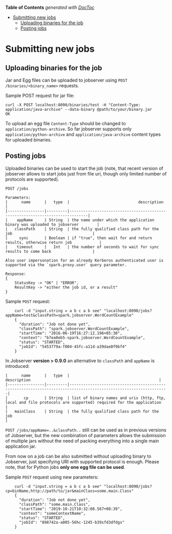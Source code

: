 <!-- START doctoc generated TOC please keep comment here to allow auto update -->
<!-- DON'T EDIT THIS SECTION, INSTEAD RE-RUN doctoc TO UPDATE -->
**Table of Contents**  *generated with [DocToc](https://github.com/thlorenz/doctoc)*

- [Submitting new jobs](#submitting-new-jobs)
  - [Uploading binaries for the job](#uploading-binaries-for-the-job)
  - [Posting jobs](#posting-jobs)

<!-- END doctoc generated TOC please keep comment here to allow auto update -->

# Submitting new jobs

## Uploading binaries for the job

Jar and Egg files can be uploaded to jobserver using `POST /binaries/<binary_name>` requests.

Sample POST request for jar file:
```
curl -X POST localhost:8090/binaries/test -H "Content-Type: application/java-archive" --data-binary @path/to/your/binary.jar
OK
```

To upload an egg file `Content-Type` should be changed to `application/python-archive`.
So far jobserver supports only `application/python-archive` and `application/java-archive` content types for uploaded binaries.


## Posting jobs

Uploaded binaries can be used to start the job (note, that recent version of jobserver allows to start jobs just from file uri, though only limited number of protocols are supported).

```
POST /jobs

Parameters:
|      name      |   type  |                              description                                     |
|----------------|---------|------------------------------------------------------------------------------|
|    appName     | String  | the name under which the application binary was uploaded to jobserver        |
|   classPath    | String  | the fully qualified class path for the job                                   |
|     sync       | Boolean | if "true", then wait for and return results, otherwise return job            |
|    timeout     |   Int   | the number of seconds to wait for sync results to come back                  |

Also user impersonation for an already Kerberos authenticated user is supported via the `spark.proxy.user` query parameter.

Response:
{
    StatusKey -> "OK" | "ERROR",
    ResultKey -> "either the job id, or a result"
}
```

Sample `POST` request:
```
    curl -d "input.string = a b c a b see" "localhost:8090/jobs?appName=test&classPath=spark.jobserver.WordCountExample"
    {
      "duration": "Job not done yet",
      "classPath": "spark.jobserver.WordCountExample",
      "startTime": "2016-06-19T16:27:12.196+05:30",
      "context": "b7ea0eb5-spark.jobserver.WordCountExample",
      "status": "STARTED",
      "jobId": "5453779a-f004-45fc-a11d-a39dae0f9bf4"
    }
```


In Jobserver **version > 0.9.0** an alternative to `classPath` and `appName` is introduced:

```
|      name      |   type  |                                              description                                                        |
|----------------|---------|-----------------------------------------------------------------------------------------------------------------|
|       cp       | String  | list of binary names and uris (http, ftp, local and file protocols are supported) required for the application  |
|   mainClass    | String  | the fully qualified class path for the job                                                                      |
```
`POST /jobs/appName=..&classPath..` still can be used as in previous versions of Jobserver, but the new combination of parameters allows the submission
of multiple jars without the need of packing everything into a single main application jar.
 
From now on a job can be also submitted without uploading binary to Jobserver, just specifying URI with supported protocol is enough. Please note,
that for Python jobs **only one egg file can be used**.

Sample `POST` request using new parameters:
```
    curl -d "input.string = a b c a b see" "localhost:8090/jobs?cp=binName,http://path/to/jar&mainClass=some.main.Class"
    {
      "duration": "Job not done yet",
      "classPath": "some.main.Class",
      "startTime": "2019-10-21T10:32:08.567+08:39",
      "context": "someContextName",
      "status": "STARTED",
      "jobId": "898742a-a005-56hc-1245-b39sfd3dfdgs"
    }
```